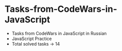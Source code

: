 # Tasks-from-CodeWars-in-JavaScript

- Tasks from CodeWars in JavaScript in Russian
- JavaScript Practice
- Total solved tasks -> 14

